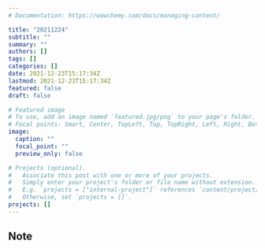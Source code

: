 ```yaml
---
# Documentation: https://wowchemy.com/docs/managing-content/

title: "20211224"
subtitle: ""
summary: ""
authors: []
tags: []
categories: []
date: 2021-12-23T15:17:34Z
lastmod: 2021-12-23T15:17:34Z
featured: false
draft: false

# Featured image
# To use, add an image named `featured.jpg/png` to your page's folder.
# Focal points: Smart, Center, TopLeft, Top, TopRight, Left, Right, BottomLeft, Bottom, BottomRight.
image:
  caption: ""
  focal_point: ""
  preview_only: false

# Projects (optional).
#   Associate this post with one or more of your projects.
#   Simply enter your project's folder or file name without extension.
#   E.g. `projects = ["internal-project"]` references `content/project/deep-learning/index.md`.
#   Otherwise, set `projects = []`.
projects: []
---
```


## Note

